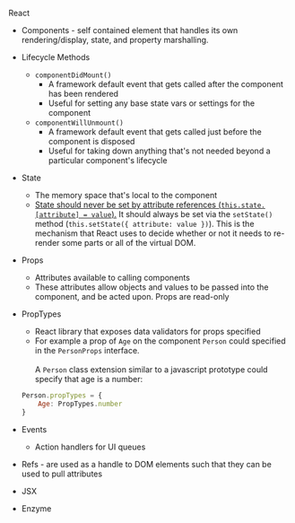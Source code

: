  React

 * Components - self contained element that handles its own rendering/display, state, and property marshalling.

 * Lifecycle Methods
    * `componentDidMount()`
        * A framework default event that gets called after the component has been rendered
        * Useful for setting any base state vars or settings for the component
    * `componentWillUnmount()`
        * A framework default event that gets called just before the component is disposed
        * Useful for taking down anything that's not needed beyond a particular component's lifecycle

 * State
    * The memory space that's local to the component
    * <u>State should never be set by attribute references (`this.state.[attribute] = value`).</u> It should always be set via the `setState()` method (`this.setState({ attribute: value })`).  This is the mechanism that React uses to decide whether or not it needs to re-render some parts or all of the virtual DOM.


 * Props
    * Attributes available to calling components
    * These attributes allow objects and values to be passed into the component, and be acted upon. Props are read-only

 * PropTypes
    * React library that exposes data validators for props specified
    * For example a prop of `Age` on the component `Person` could specified in the `PersonProps` interface.<br/><br/>
    A `Person` class extension similar to a javascript prototype could specify that age is a number:
    ```js
    Person.propTypes = {
        Age: PropTypes.number
    }
    ```

 * Events
    * Action handlers for UI queues

 * Refs - are used as a handle to DOM elements such that they can be used to pull attributes 

 * JSX
 * Enzyme